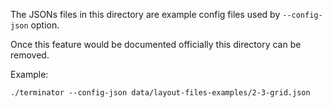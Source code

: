 The JSONs files in this directory are example config files used by `--config-json` option.

Once this feature would be documented officially this directory can be removed.

Example:
```
./terminator --config-json data/layout-files-examples/2-3-grid.json
```
